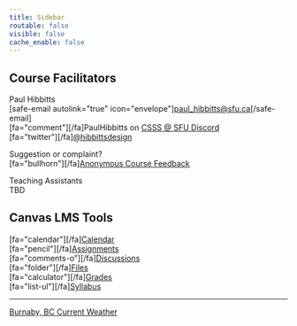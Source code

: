 ```yaml
---
title: Sidebar
routable: false
visible: false
cache_enable: false
---
```


## Course Facilitators
Paul Hibbitts  
[safe-email autolink="true" icon="envelope"]paul_hibbitts@sfu.ca[/safe-email]  
[fa="comment"][/fa]PaulHibbitts on [CSSS @ SFU Discord](https://t.co/GZQUc6iVjS)  
[fa="twitter"][/fa][@hibbittsdesign](https://twitter.com/hibbittsdesign)  

Suggestion or complaint?  
[fa="bullhorn"][/fa][Anonymous Course Feedback](https://www.surveymonkey.ca/r/WD9D6HJ)  

Teaching Assistants  
TBD

## Canvas LMS Tools
[fa="calendar"][/fa][Calendar](https://canvas.sfu.ca/calendar)  
[fa="pencil"][/fa][Assignments](https://canvas.sfu.ca/courses/59869/assignments)  
[fa="comments-o"][/fa][Discussions](https://canvas.sfu.ca/courses/59869/discussion_topics)   
[fa="folder"][/fa][Files](https://canvas.sfu.ca/courses/59869/files)   
[fa="calculator"][/fa][Grades](https://canvas.sfu.ca/courses/59869/gradebook)  
[fa="list-ul"][/fa][Syllabus](https://canvas.sfu.ca/courses/59869/assignments/syllabus)  

<hr>

<a class="weatherwidget-io" href="https://forecast7.com/en/49d25n122d98/burnaby/" data-label_1="Burnaby, BC" data-label_2="Current Weather" data-font="Open Sans" data-icons="Climacons" data-mode="Current" data-days="3" data-theme="weather_one" >Burnaby, BC Current Weather</a>
<script>
!function(d,s,id){var js,fjs=d.getElementsByTagName(s)[0];if(!d.getElementById(id)){js=d.createElement(s);js.id=id;js.src='https://weatherwidget.io/js/widget.min.js';fjs.parentNode.insertBefore(js,fjs);}}(document,'script','weatherwidget-io-js');
</script>
